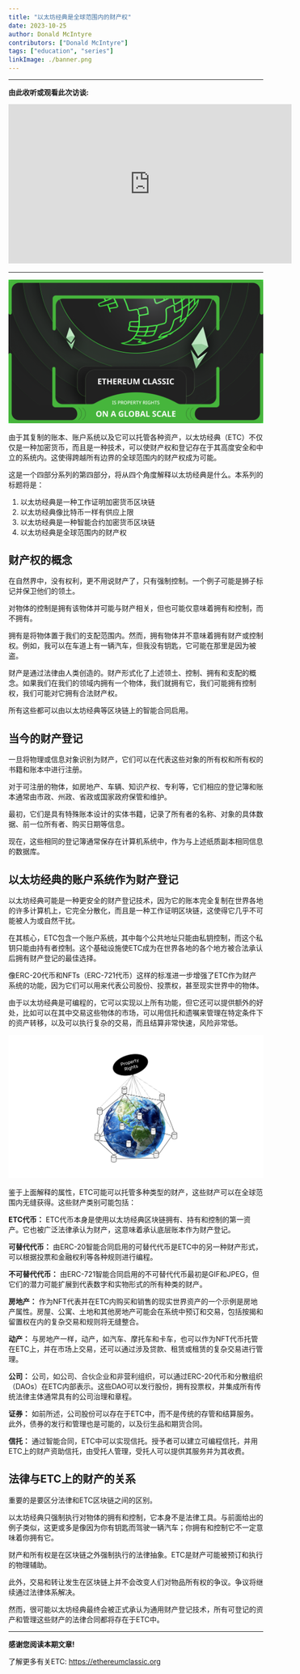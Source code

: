 ```yaml
---
title: "以太坊经典是全球范围内的财产权"
date: 2023-10-25
author: Donald McIntyre
contributors: ["Donald McIntyre"]
tags: ["education", "series"]
linkImage: ./banner.png
---
```


---
**由此收听或观看此次访谈:**

<iframe width="560" height="315" src="https://www.youtube.com/embed/iS7iu8qiBpA?si=fhtX7KCjRWAourqz" title="YouTube video player" frameborder="0" allow="accelerometer; autoplay; clipboard-write; encrypted-media; gyroscope; picture-in-picture; web-share" allowfullscreen></iframe>

---

![](./banner.png)

由于其复制的账本、账户系统以及它可以托管各种资产，以太坊经典（ETC）不仅仅是一种加密货币，而且是一种技术，可以使财产权和登记存在于其高度安全和中立的系统内。这使得跨越所有边界的全球范围内的财产权成为可能。

这是一个四部分系列的第四部分，将从四个角度解释以太坊经典是什么。本系列的标题将是：

1. 以太坊经典是一种工作证明加密货币区块链
2. 以太坊经典像比特币一样有供应上限
3. 以太坊经典是一种智能合约加密货币区块链
4. 以太坊经典是全球范围内的财产权

## 财产权的概念

在自然界中，没有权利，更不用说财产了，只有强制控制。一个例子可能是狮子标记并保卫他们的领土。

对物体的控制是拥有该物体并可能与财产相关，但也可能仅意味着拥有和控制，而不拥有。

拥有是将物体置于我们的支配范围内。然而，拥有物体并不意味着拥有财产或控制权。例如，我可以在车道上有一辆汽车，但我没有钥匙，它可能在那里是因为被盗。

财产是通过法律由人类创造的。财产形式化了上述领土、控制、拥有和支配的概念。如果我们在我们的领域内拥有一个物体，我们就拥有它，我们可能拥有控制权，我们可能对它拥有合法财产权。

所有这些都可以由以太坊经典等区块链上的智能合同启用。

## 当今的财产登记

一旦将物理或信息对象识别为财产，它们可以在代表这些对象的所有权和所有权的书籍和账本中进行注册。

对于可注册的物体，如房地产、车辆、知识产权、专利等，它们相应的登记簿和账本通常由市政、州政、省政或国家政府保管和维护。

最初，它们是具有特殊账本设计的实体书籍，记录了所有者的名称、对象的具体数据、前一位所有者、购买日期等信息。

现在，这些相同的登记簿通常保存在计算机系统中，作为与上述纸质副本相同信息的数据库。

## 以太坊经典的账户系统作为财产登记

以太坊经典可能是一种更安全的财产登记技术，因为它的账本完全复制在世界各地的许多计算机上，它完全分散化，而且是一种工作证明区块链，这使得它几乎不可能被人为或自然干扰。

在其核心，ETC包含一个账户系统，其中每个公共地址只能由私钥控制，而这个私钥只能由持有者控制。这个基础设施使ETC成为在世界各地的各个地方被合法承认后拥有财产登记的最佳选择。

像ERC-20代币和NFTs（ERC-721代币）这样的标准进一步增强了ETC作为财产系统的功能，因为它们可以用来代表公司股份、投票权，甚至现实世界中的物体。

由于以太坊经典是可编程的，它可以实现以上所有功能，但它还可以提供额外的好处，比如可以在其中交易这些物体的市场，可以用信托和遗嘱来管理在特定条件下的资产转移，以及可以执行复杂的交易，而且结算非常快速，风险非常低。

![](./1.png)

鉴于上面解释的属性，ETC可能可以托管多种类型的财产，这些财产可以在全球范围内无缝获得。这些财产类别可能包括：

**ETC代币：** ETC代币本身是使用以太坊经典区块链拥有、持有和控制的第一资产。它也被广泛法律承认为财产，这意味着承认底层账本作为财产登记。

**可替代代币：** 由ERC-20智能合同启用的可替代代币是ETC中的另一种财产形式，可以根据投票和金融权利等各种规则进行编程。

**不可替代代币：** 由ERC-721智能合同启用的不可替代代币最初是GIF和JPEG，但它们的潜力可能扩展到代表数字和实物形式的所有种类的财产。

**房地产：** 作为NFT代表并在ETC内购买和销售的现实世界资产的一个示例是房地产属性。房屋、公寓、土地和其他房地产可能会在系统中预订和交易，包括按揭和留置权在内的复杂交易和规则将无缝整合。

**动产：** 与房地产一样，动产，如汽车、摩托车和卡车，也可以作为NFT代币托管在ETC上，并在市场上交易，还可以通过涉及贷款、租赁或租赁的复杂交易进行管理。

**公司：** 公司，如公司、合伙企业和非营利组织，可以通过ERC-20代币和分散组织（DAOs）在ETC内部表示。这些DAO可以发行股份，拥有投票权，并集成所有传统法律主体通常具有的公司治理和章程。

**证券：** 如前所述，公司股份可以存在于ETC中，而不是传统的存管和结算服务。此外，债券的发行和管理也是可能的，以及衍生品和期货合同。

**信托：** 通过智能合同，ETC中可以实现信托。授予者可以建立可编程信托，并用ETC上的财产资助信托，由受托人管理，受托人可以提供其服务并为其收费。

## 法律与ETC上的财产的关系

重要的是要区分法律和ETC区块链之间的区别。

以太坊经典只强制执行对物体的拥有和控制，它本身不是法律工具。与前面给出的例子类似，这更或多是像因为你有钥匙而驾驶一辆汽车；你拥有和控制它不一定意味着你拥有它。

财产和所有权是在区块链之外强制执行的法律抽象。ETC是财产可能被预订和执行的物理辅助。

此外，交易和转让发生在区块链上并不会改变人们对物品所有权的争议。争议将继续通过法律体系解决。

然而，很可能以太坊经典最终会被正式承认为通用财产登记技术，所有可登记的资产和管理这些财产的法律合同都将存在于ETC中。


---

**感谢您阅读本期文章!**

了解更多有关ETC: https://ethereumclassic.org
